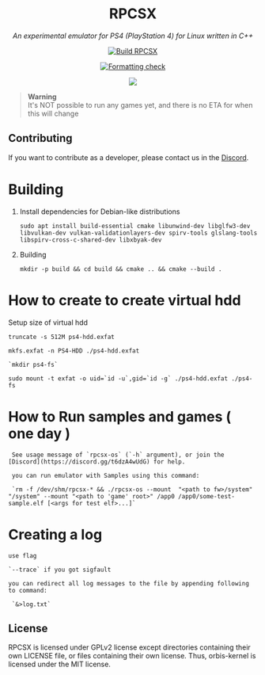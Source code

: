 <div align="center">
   
# RPCSX
*An experimental emulator for PS4 (PlayStation 4) for Linux written in C++*

[![Build RPCSX](../../../actions/workflows/rpcsx.yml/badge.svg)](../../../actions/workflows/rpcsx.yml)

[![Formatting check](../../../actions/workflows/format.yml/badge.svg)](../../../actions/workflows/format.yml)

[![](https://img.shields.io/discord/252023769500090368?color=5865F2&logo=discord&logoColor=white)](https://discord.gg/t6dzA4wUdG)

</div>

> **Warning** <br/>
> It's NOT possible to run any games yet, and there is no ETA for when this will change


## Contributing

If you want to contribute as a developer, please contact us in the [Discord](https://discord.gg/t6dzA4wUdG).

# Building

1. Install dependencies for Debian-like distributions
   
   ``sudo apt install build-essential cmake libunwind-dev libglfw3-dev libvulkan-dev vulkan-validationlayers-dev spirv-tools glslang-tools libspirv-cross-c-shared-dev libxbyak-dev``
   
2. Building
   
   `mkdir -p build && cd build && cmake .. && cmake --build .`

# How to create to create virtual hdd

   Setup size of virtual hdd
 
   `truncate -s 512M ps4-hdd.exfat`

   `mkfs.exfat -n PS4-HDD ./ps4-hdd.exfat`

    `mkdir ps4-fs`

   ``sudo mount -t exfat -o uid=`id -u`,gid=`id -g` ./ps4-hdd.exfat ./ps4-fs``

# How to Run samples and games ( one day )
   
     See usage message of `rpcsx-os` (`-h` argument), or join the [Discord](https://discord.gg/t6dzA4wUdG) for help.

     you can run emulator with Samples using this command:
   
     `rm -f /dev/shm/rpcsx-* && ./rpcsx-os --mount  "<path to fw>/system" "/system" --mount "<path to 'game' root>" /app0 /app0/some-test-sample.elf [<args for test elf>...]`

# Creating a log

    use flag
    
    `--trace` if you got sigfault
    
    you can redirect all log messages to the file by appending following to command:

     `&>log.txt`
      


## License

RPCSX is licensed under GPLv2 license except directories containing their own LICENSE file, or files containing their own license.
Thus, orbis-kernel is licensed under the MIT license.
